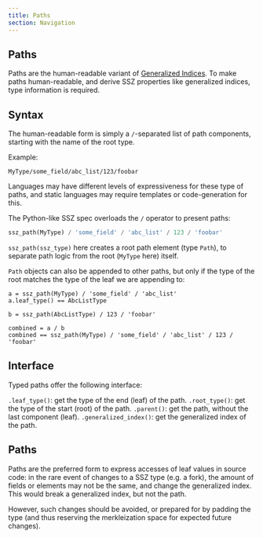 ```yaml
---
title: Paths
section: Navigation
---
```


## Paths

Paths are the human-readable variant of [Generalized Indices](./generalized_indices.md).
To make paths human-readable, and derive SSZ properties like generalized indices, type information is required.

## Syntax

The human-readable form is simply a `/`-separated list of path components, starting with the name of the root type.

Example:

```
MyType/some_field/abc_list/123/foobar
```

Languages may have different levels of expressiveness for these type of paths, and static languages may require templates or code-generation for this.

The Python-like SSZ spec overloads the `/` operator to present paths:

```python
ssz_path(MyType) / 'some_field' / 'abc_list' / 123 / 'foobar'
```

`ssz_path(ssz_type)` here creates a root path element (type `Path`), to separate path logic from the root (`MyType` here) itself.

`Path` objects can also be appended to other paths, but only if the type of the root matches the type of the leaf we are appending to:

```
a = ssz_path(MyType) / 'some_field' / 'abc_list'
a.leaf_type() == AbcListType

b = ssz_path(AbcListType) / 123 / 'foobar'

combined = a / b
combined == ssz_path(MyType) / 'some_field' / 'abc_list' / 123 / 'foobar'
```

## Interface

Typed paths offer the following interface:

`.leaf_type()`: get the type of the end (leaf) of the path.
`.root_type()`: get the type of the start (root) of the path.
`.parent()`: get the path, without the last component (leaf).
`.generalized_index()`: get the generalized index of the path.

## Paths

Paths are the preferred form to express accesses of leaf values in source code:
in the rare event of changes to a SSZ type (e.g. a fork),
the amount of fields or elements may not be the same, and change the generalized index.
This would break a generalized index, but not the path.

However, such changes should be avoided, or prepared for by padding the type (and thus reserving the merkleization space for expected future changes).
